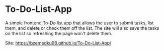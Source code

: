 # To-Do-List-App

A simple frontend To-Do list app that allows the user to submit tasks, list them, and delete or check them off the list. The site will also save the tasks on the list so refreshing the page won't delete them. 

Site: https://bzemedku98.github.io/To-Do-List-App/
